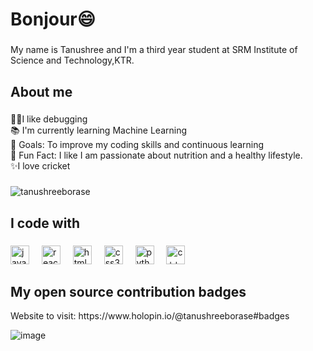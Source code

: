 <h1 align="left">Bonjour😄 </h1>

###

<p align="left">My name is Tanushree and I'm a third year student at SRM Institute of Science and Technology,KTR.</p>

###

<h2 align="left">About me</h2>

###

<p align="left">👩‍💻I like debugging <br> 📚 I'm currently learning Machine Learning<br>🎯 Goals: To improve my coding skills and continuous learning <br>🎲 Fun Fact: I like I am passionate about nutrition and a healthy lifestyle. <br> ✨I love cricket</p>

###

<p><img align="center" src="https://github-readme-stats.vercel.app/api/top-langs?username=tanushreeborase&show_icons=true&locale=en&layout=compact" alt="tanushreeborase" /></p>



<h2 align="left">I code with</h2>

###

<div align="left">
 <img src="https://cdn.jsdelivr.net/gh/devicons/devicon/icons/javascript/javascript-original.svg" height="30" alt="javascript logo"  />
  <img width="12" />
  <img src="https://cdn.jsdelivr.net/gh/devicons/devicon/icons/react/react-original.svg" height="30" alt="react logo"  />
  <img width="12" />
  <img src="https://cdn.jsdelivr.net/gh/devicons/devicon/icons/html5/html5-original.svg" height="30" alt="html5 logo"  />
  <img width="12" />
  <img src="https://cdn.jsdelivr.net/gh/devicons/devicon/icons/css3/css3-original.svg" height="30" alt="css3 logo"  />
  <img width="12" />
  <img src="https://cdn.jsdelivr.net/gh/devicons/devicon/icons/python/python-original.svg" height="30" alt="python logo"  />
  <img width="12" />
  <img src="https://cdn.jsdelivr.net/gh/devicons/devicon@latest/icons/cplusplus/cplusplus-original.svg" height="30" alt="c++" />
  <img width="12"/> 
          
</div>

### 
<h2 align="left"> My open source contribution badges</h2>
Website to visit: https://www.holopin.io/@tanushreeborase#badges

![image](https://github.com/user-attachments/assets/28d94751-ef78-410d-9dcd-f88a26ddd362)

